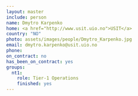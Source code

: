 ```yaml
---
layout: master
include: person
name: Dmytro Karpenko
home: <a href="http://www.usit.uio.no">USIT</a>
country: "NO"
photo: assets/images/people/Dmytro_Karpenko.jpg
email: dmytro.karpenko@usit.uio.no
phone:
on_contract: no
has_been_on_contract: yes
groups:
  nt1:
    role: Tier-1 Operations
    finished: yes
---
```

